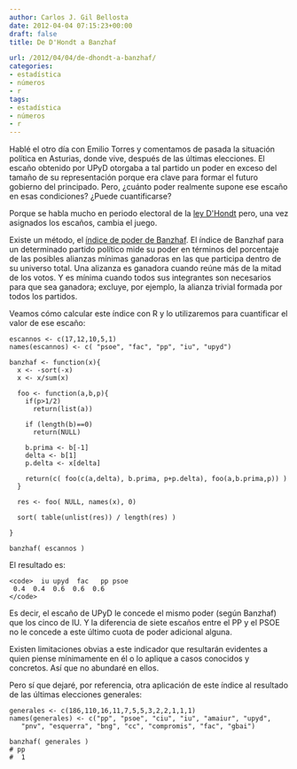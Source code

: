 ```yaml
---
author: Carlos J. Gil Bellosta
date: 2012-04-04 07:15:23+00:00
draft: false
title: De D'Hondt a Banzhaf

url: /2012/04/04/de-dhondt-a-banzhaf/
categories:
- estadística
- números
- r
tags:
- estadística
- números
- r
---
```


Hablé el otro día con Emilio Torres y comentamos de pasada la situación política en Asturias, donde vive, después de las últimas elecciones. El escaño obtenido por UPyD otorgaba a tal partido un poder en exceso del tamaño de su representación porque era clave para formar el futuro gobierno del principado. Pero, ¿cuánto poder realmente supone ese escaño en esas condiciones? ¿Puede cuantificarse?

Porque se habla mucho en periodo electoral de la [ley D'Hondt](http://www.grserrano.es/wp/2011/05/jugando-con-el-sistema-de-dhondt/) pero, una vez asignados los escaños, cambia el juego.

Existe un método, el [índice de poder de Banzhaf](http://www.esi2.us.es/~mbilbao/pdffiles/eupower.pdf). El índice de Banzhaf para un determinado partido político mide su poder en términos del porcentaje de las posibles alianzas mínimas ganadoras en las que participa dentro de su universo total. Una alizanza es ganadora cuando reúne más de la mitad de los votos. Y es mínima cuando todos sus integrantes son necesarios para que sea ganadora; excluye, por ejemplo, la alianza trivial formada por todos los partidos.

Veamos cómo calcular este índice con R y lo utilizaremos para cuantificar el valor de ese escaño:



    escannos <- c(17,12,10,5,1)
    names(escannos) <- c( "psoe", "fac", "pp", "iu", "upyd")

    banzhaf <- function(x){
      x <- -sort(-x)
      x <- x/sum(x)

      foo <- function(a,b,p){
        if(p>1/2)
          return(list(a))

        if (length(b)==0)
          return(NULL)

        b.prima <- b[-1]
        delta <- b[1]
        p.delta <- x[delta]

        return(c( foo(c(a,delta), b.prima, p+p.delta), foo(a,b.prima,p)) )
      }

      res <- foo( NULL, names(x), 0)

      sort( table(unlist(res)) / length(res) )

    }

    banzhaf( escannos )



El resultado es:


    <code>  iu upyd  fac   pp psoe
     0.4  0.4  0.6  0.6  0.6
    </code>



Es decir, el escaño de UPyD le concede el mismo poder (según Banzhaf) que los cinco de IU. Y la diferencia de siete escaños entre el PP y el PSOE no le concede a este último cuota de poder adicional alguna.

Existen limitaciones obvias a este indicador que resultarán evidentes a quien piense mínimamente en él o lo aplique a casos conocidos y concretos. Así que no abundaré en ellos.

Pero sí que dejaré, por referencia, otra aplicación de este índice al resultado de las últimas elecciones generales:



    generales <- c(186,110,16,11,7,5,5,3,2,2,1,1,1)
    names(generales) <- c("pp", "psoe", "ciu", "iu", "amaiur", "upyd",
       "pnv", "esquerra", "bng", "cc", "compromis", "fac", "gbai")

    banzhaf( generales )
    # pp
    #  1
